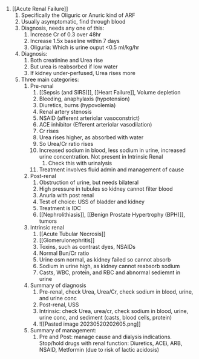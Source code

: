 1. [[Acute Renal Failure]]
	1. Specifically the Oliguric or Anuric kind of ARF
	2. Usually asymptomatic, find through blood
	3. Diagnosis, needs any one of this:
		1. Increase Cr of 0.3 over 48hr
		2. Increase 1.5x baseline within 7 days
		3. Oliguria: Which is urine ouput <0.5 ml/kg/hr
	4. Diagnosis:
		1. Both creatinine and Urea rise
		2. But urea is reabsorbed if low water
		3. If kidney under-perfused, Urea rises more
	5. Three main categories:
		1. Pre-renal
			1. [[Sepsis (and SIRS)]], [[Heart Failure]], Volume depletion
			2. Bleeding, anaphylaxis (hypotension)
			3. Diuretics, burns (hypovolemia)
			4. Renal artery stenosis
			5. NSAID (afferent arteriolar vasoconstrict)
			6. ACE inhibitor (Efferent arteriolar vasodilation)
			7. Cr rises
			8. Urea rises higher, as absorbed with water
			9. So Urea/Cr ratio rises
			10. Increased sodium in blood, less sodium in urine, increased urine concentration. Not present in Intrinsic Renal
				1. Check this with urinalysis
			11. Treatment involves fluid admin and management of cause
		2. Post-renal
			1. Obstruction of urine, but needs bilateral
			2. High pressure in tubules so kidney cannot filter blood
			3. Anuria with post renal
			4. Test of choice: USS of bladder and kidney
			5. Treatment is IDC
			6. [[Nephrolithiasis]], [[Benign Prostate Hypertrophy (BPH)]], tumors
		3. Intrinsic renal
			1. [[Acute Tubular Necrosis]]
			2. [[Glomerulonephritis]]
			3. Toxins, such as contrast dyes, NSAIDs
			4. Normal Bun/Cr ratio
			5. Urine osm normal, as kidney failed so cannot absorb
			6. Sodium in urine high, as kidney cannot reabsorb sodium
			7. Casts, WBC, protein, and RBC and abnormal sediemnt in urine
		4. Summary of diagnosis
			1. Pre-renal, check Urea, Urea/Cr, check sodium in blood, urine, and urine conc
			2. Post-renal, USS
			3. Intrinsic:  check Urea, urea/cr, check sodium in blood, urine, urine conc, and sediment (casts, blood cells, protein)
			4. ![[Pasted image 20230520202605.png]]
		5. Summary of management:
			1. Pre and Post: manage cause and dialysis indications. Stop/hold drugs with renal function: Diuretics, ACEi, ARB, NSAID, Metformin (due to risk of lactic acidosis)